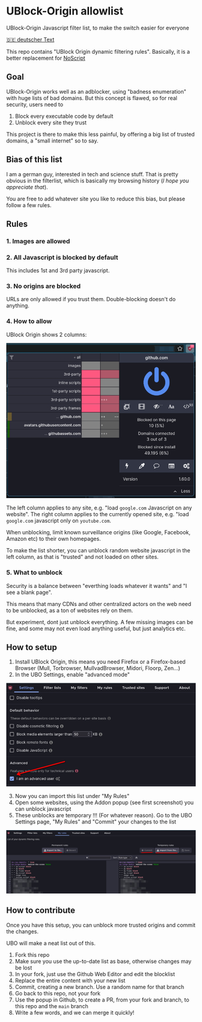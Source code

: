 # UBlock-Origin allowlist
UBlock-Origin Javascript filter list, to make the switch easier for everyone

[🇩🇪 deutscher Text](https://github.com/boredsquirrel/ublock-allowlist/blob/main/README-deutsch.md)

This repo contains "UBlock Origin dynamic filtering rules". Basically, it is a better replacement for [NoScript](https://noscript.net)

## Goal
UBlock-Origin works well as an adblocker, using "badness enumeration" with huge lists of bad domains. But this concept is flawed, so for real security, users need to

1. Block every executable code by default
2. Unblock every site they trust

This project is there to make this less painful, by offering a big list of trusted domains, a "small internet" so to say.

## Bias of this list
I am a german guy, interested in tech and science stuff. That is pretty obvious in the filterlist, which is basically my browsing history (*I hope you appreciate that*).

You are free to add whatever site you like to reduce this bias, but please follow a few rules.

## Rules

### 1. Images are allowed

### 2. All Javascript is blocked by default
This includes 1st and 3rd party javascript.

### 3. No origins are blocked
URLs are only allowed if you trust them. Double-blocking doesn't do anything.

### 4. How to allow
UBlock Origin shows 2 columns:

![screenshot](https://github.com/boredsquirrel/ublock-allowlist/blob/main/images/ubo-popups.jpg?raw=true)

The left column applies to any site, e.g. "load `google.com` Javascript on any website". The right column applies to the currently opened site, e.g. "load `google.com` javascript only on `youtube.com`.

When unblocking, limit known surveillance origins (like Google, Facebook, Amazon etc) to their own homepages.

To make the list shorter, you can unblock random website javascript in the left column, as that is "trusted" and not loaded on other sites.

### 5. What to unblock
Security is a balance between "everthing loads whatever it wants" and "I see a blank page".

This means that many CDNs and other centralized actors on the web need to be unblocked, as a ton of websites rely on them.

But experiment, dont just unblock everything. A few missing images can be fine, and some may not even load anything useful, but just analytics etc.

## How to setup
1. Install UBlock Origin, this means you need Firefox or a Firefox-based Browser (Mull, Torbrowser, MullvadBrowser, Midori, Floorp, Zen...)
2. In the UBO Settings, enable "advanced mode"

![screenshot](https://github.com/boredsquirrel/ublock-allowlist/blob/main/images/ubo-advanced-enable.jpg?raw=true)

3. Now you can import this list under "My Rules"
4. Open some websites, using the Addon popup (see first screenshot) you can unblock javascript
5. These unblocks are temporary !!! (For whatever reason). Go to the UBO Settings page, "My Rules" and "Commit" your changes to the list

![screenshot](https://github.com/boredsquirrel/ublock-allowlist/blob/main/images/ubo-settings.jpg?raw=true)

## How to contribute
Once you have this setup, you can unblock more trusted origins and commit the changes.

UBO will make a neat list out of this.

1. Fork this repo
2. Make sure you use the up-to-date list as base, otherwise changes may be lost
3. In your fork, just use the Github Web Editor and edit the blocklist
4. Replace the entire content with your new list
5. Commit, creating a new branch. Use a random name for that branch
6. Go back to this repo, not your fork
7. Use the popup in Github, to create a PR, from your fork and branch, to this repo and the `main` branch
8. Write a few words, and we can merge it quickly!
